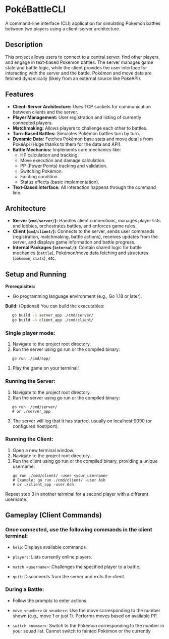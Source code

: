 # PokéBattleCLI

A command-line interface (CLI) application for simulating Pokémon battles between two players using a client-server architecture.

## Description

This project allows users to connect to a central server, find other players, and engage in text-based Pokémon battles. The server manages game state and battle logic, while the client provides the user interface for interacting with the server and the battle. Pokémon and move data are fetched dynamically (likely from an external source like PokeAPI).

## Features

* **Client-Server Architecture:** Uses TCP sockets for communication between clients and the server.
* **Player Management:** User registration and listing of currently connected players.
* **Matchmaking:** Allows players to challenge each other to battles.
* **Turn-Based Battles:** Simulates Pokémon battles turn by turn.
* **Dynamic Data:** Fetches Pokémon base stats and move details from PokéApi (Huge thanks to them for the data and API).
* **Battle Mechanics:** Implements core mechanics like:
    * HP calculation and tracking.
    * Move execution and damage calculation.
    * PP (Power Points) tracking and validation.
    * Switching Pokémon.
    * Fainting condition.
    * Status effects (basic implementation).
* **Text-Based Interface:** All interaction happens through the command line.

## Architecture

* **Server (`cmd/server/`):** Handles client connections, manages player lists and lobbies, orchestrates battles, and enforces game rules.
* **Client (`cmd/client/`):** Connects to the server, sends user commands (registration, matchmaking, battle actions), receives updates from the server, and displays game information and battle progress.
* **Internal Packages (`internal/`):** Contain shared logic for battle mechanics (`battle`), Pokémon/move data fetching and structures (`pokemon`, `stats`), etc.

## Setup and Running

**Prerequisites:**
* Go programming language environment (e.g., Go 1.18 or later).

**Build:**
(Optional) You can build the executables:
```bash
   go build -o server_app ./cmd/server/
   go build -o client_app ./cmd/client/
```
### Single player mode:
1. Navigate to the project root directory.
2. Run the server using go run or the compiled binary:
```
   go run ./cmd/app/
```
3. Play the game on your terminal!
   
### Running the Server:
1. Navigate to the project root directory.
2. Run the server using go run or the compiled binary:
```
   go run ./cmd/server/
   # or ./server_app
```
3. The server will log that it has started, usually on localhost:9090 (or configured host/port).

### Running the Client:
1. Open a new terminal window.
2. Navigate to the project root directory.
3. Run the client using go run or the compiled binary, providing a unique username:
   ```
   go run ./cmd/client/ -user <your_username>
   # Example: go run ./cmd/client/ -user Ash
   # or ./client_app -user Ash
   ```

Repeat step 3 in another terminal for a second player with a different username.


## Gameplay (Client Commands)

### Once connected, use the following commands in the client terminal:

- `help`: Displays available commands.
  
- `players`: Lists currently online players.
 
- `match <username>`: Challenges the specified player to a battle.
  
- `quit`: Disconnects from the server and exits the client.

### During a Battle:
- Follow the prompts to enter actions.
 
- `move <number>` or `<number>`: Use the move corresponding to the number shown (e.g., move 1 or just 1). Performs moves based on available PP.
  
- `switch <number>`: Switch to the Pokémon corresponding to the number in your squad list. Cannot switch to fainted Pokémon or the currently
